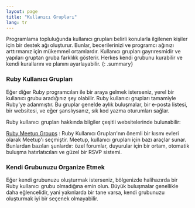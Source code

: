 ```yaml
---
layout: page
title: "Kullanıcı Grupları"
lang: tr
---
```


Programlama topluluğunda kullanıcı grupları belirli konularla ilgilenen kişiler
için bir destek ağı oluşturur. Bunlar, becerilerinizi ve programcı ağınızı
arttırmanız için mükemmel ortamlardır. Kullanıcı grupları gayrıresmidir ve
yapıları gruptan gruba farklılık gösterir. Herkes kendi grubunu kurabilir ve
kendi kurallarını ve planını ayarlayabilir.
{: .summary}

### Ruby Kullanıcı Grupları

Eğer diğer Ruby programcıları ile bir araya gelmek isterseniz, yerel bir
kullanıcı grubu aradığınız şey olabilir. Ruby kullanıcı grupları tamamiyle
Ruby'ye adanmıştır. Bu gruplar genelde aylık buluşmalar, bir e-posta listesi,
bir websitesi, ve eğer şanslıysanız, sık kod yazma oturumları sağlar.

Ruby kullanıcı grupları hakkında bilgiler çeşitli websitelerinde bulunabilir:

[Ruby Meetup Groups][meetup]
: Ruby Kullanıcı Grupları'nın önemli bir kısmı evleri olarak Meetup'ı
  seçmiştir. Meetup, kullanıcı grupları için bazı araçlar sunar. Bunlardan
  bazıları şunlardır: özel forumlar, duyurular için bir ortam, otomatik buluşma
  hatırlatıcıları ve güzel bir RSVP sistemi.

### Kendi Grubunuzu Organize Etmek

Eğer kendi grubunuzu oluşturmak isterseniz, bölgenizde halihazırda bir Ruby
kullanıcı grubu olmadığına emin olun. Büyük buluşmalar genellikle daha
eğlencelidir, yani yakınlarda bir tane varsa, kendi grubunuzu oluşturmak iyi
bir seçenek olmayabilir.



[meetup]: https://ruby.meetup.com
